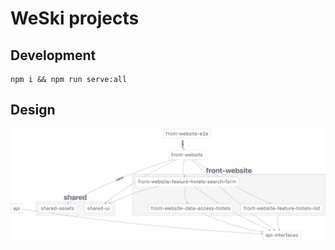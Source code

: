 # WeSki projects

## Development

```
npm i && npm run serve:all
```

## Design

![architecture](https://raw.githubusercontent.com/sergeylukin/weski2/main/architecture-graph.png)
